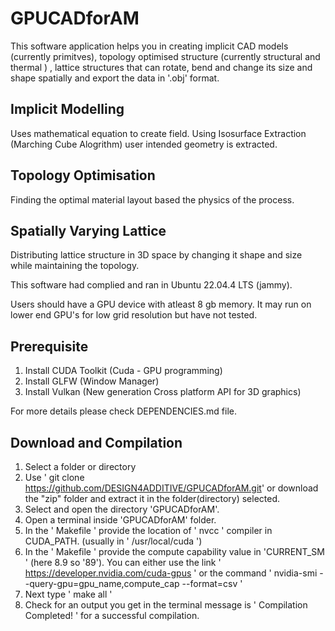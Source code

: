 # GPUCADforAM

This software application helps you in creating implicit CAD models (currently primitves), topology optimised structure (currently structural and thermal ) , lattice structures that can rotate, bend and change its size and shape spatially and export the data in '.obj' format.

## Implicit Modelling 
Uses mathematical equation to create field. Using Isosurface Extraction (Marching Cube Alogrithm) user intended geometry is extracted. 

## Topology Optimisation

Finding the optimal material layout based the physics of the process.

## Spatially Varying Lattice

Distributing lattice structure in 3D space by changing it shape and size while maintaining the topology.



This software had complied and ran in Ubuntu 22.04.4 LTS (jammy). 

Users should have a GPU device with atleast 8 gb memory. It may run on lower end GPU's for low grid resolution but have not tested.


## Prerequisite
1. Install CUDA Toolkit (Cuda - GPU programming)
2. Install GLFW (Window Manager)
3. Install Vulkan (New generation Cross platform API for 3D graphics)


For more details please check DEPENDENCIES.md file.

## Download and Compilation 
1. Select a folder or directory
2. Use ' git clone https://github.com/DESIGN4ADDITIVE/GPUCADforAM.git' or download the "zip" folder and extract it in the folder(directory) selected.
3. Select and open the  directory 'GPUCADforAM'.
4. Open a terminal inside 'GPUCADforAM' folder.
5. In the ' Makefile ' provide the location of ' nvcc ' compiler in CUDA_PATH. (usually in ' /usr/local/cuda ')
6. In the ' Makefile ' provide the compute capability value in 'CURRENT_SM ' (here 8.9 so '89'). You can either use the link ' https://developer.nvidia.com/cuda-gpus ' or the command ' nvidia-smi --query-gpu=gpu_name,compute_cap --format=csv '
7. Next type ' make all '
8. Check for an output you get in the terminal  message is ' Compilation Completed! ' for a successful compilation.